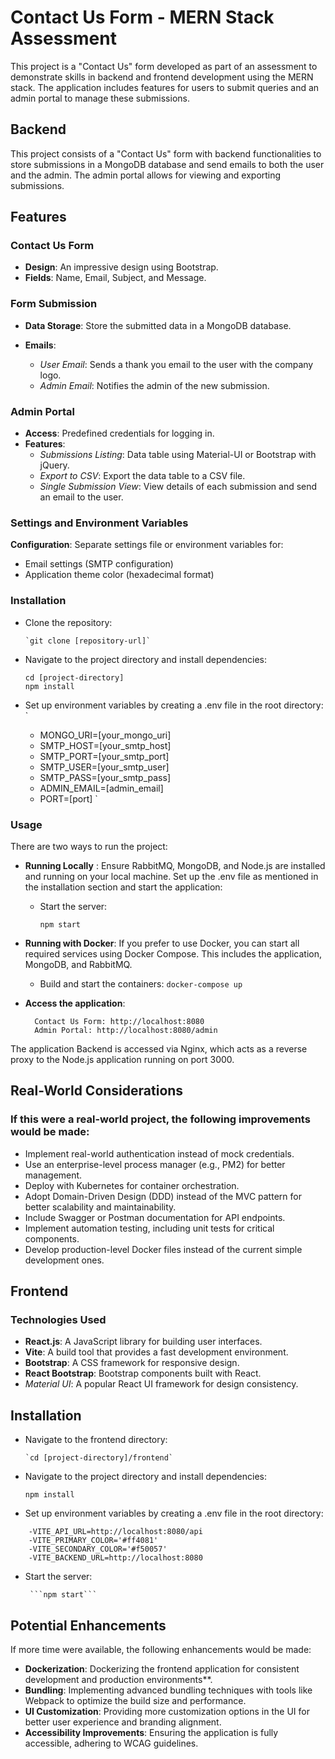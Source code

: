# Contact Us Form - MERN Stack Assessment
This project is a "Contact Us" form developed as part of an assessment to demonstrate skills in backend and frontend development using the MERN stack. The application includes features for users to submit queries and an admin portal to manage these submissions.

## Backend
This project consists of a "Contact Us" form with backend functionalities to store submissions in a MongoDB database and send emails to both the user and the admin. The admin portal allows for viewing and exporting submissions.

## Features

### Contact Us Form

- **Design**: An impressive design using Bootstrap.
- **Fields**: Name, Email, Subject, and Message.
### Form Submission

- **Data Storage**: Store the submitted data in a MongoDB database.
- **Emails**:

    - *User Email*: Sends a thank you email to the user with the company logo.
    - *Admin Email*: Notifies the admin of the new submission.
### Admin Portal
- **Access**: Predefined credentials for logging in.
- **Features**: 
    - *Submissions Listing*: Data table using Material-UI or Bootstrap with jQuery.
    - *Export to CSV*: Export the data table to a CSV file.
    - *Single Submission View*: View details of each submission and send an email to the user. 
### Settings and Environment Variables
**Configuration**: Separate settings file or environment variables for:
  - Email settings (SMTP configuration)
  - Application theme color (hexadecimal format)

### Installation

- Clone the repository:

      `git clone [repository-url]`

- Navigate to the project directory and install dependencies:

      cd [project-directory]
      npm install
      

- Set up environment variables by creating a .env file in the root directory:
`
    - MONGO_URI=[your_mongo_uri]
    - SMTP_HOST=[your_smtp_host]
    - SMTP_PORT=[your_smtp_port]
    - SMTP_USER=[your_smtp_user]
    - SMTP_PASS=[your_smtp_pass]
    - ADMIN_EMAIL=[admin_email]
    - PORT=[port]
`

### Usage
There are two ways to run the project:
- **Running Locally** :
  Ensure RabbitMQ, MongoDB, and Node.js are installed  and running on your local machine. Set up the .env file as mentioned in the installation section and start the application:
  - Start the server:
  
        npm start
- **Running with Docker**: 
  If you prefer to use Docker, you can start all required services using Docker Compose. This includes the application, MongoDB, and RabbitMQ.
  - Build and start the containers:
      `docker-compose up`
- **Access the application**:

        Contact Us Form: http://localhost:8080
        Admin Portal: http://localhost:8080/admin
The application Backend is accessed via Nginx, which acts as a reverse proxy to the Node.js application running on port 3000.


## Real-World Considerations

  ### **If this were a real-world project, the following improvements would be made**:

- Implement real-world authentication instead of mock credentials.
- Use an enterprise-level process manager (e.g., PM2) for better management.
- Deploy with Kubernetes for container orchestration.
- Adopt Domain-Driven Design (DDD) instead of the MVC pattern for better scalability and maintainability.
- Include Swagger or Postman documentation for API endpoints.
- Implement automation testing, including unit tests for critical components.
- Develop production-level Docker files instead of the current simple development ones.

## Frontend

### Technologies Used
- **React.js**: A JavaScript library for building user interfaces.
- **Vite**: A build tool that provides a fast development environment.
- **Bootstrap**: A CSS framework for responsive design.
- **React Bootstrap**: Bootstrap components built with React.
- *Material UI*: A popular React UI framework for design consistency.

##  Installation


- Navigate to the frontend directory:

      `cd [project-directory]/frontend`

- Navigate to the project directory and install dependencies:

      
      npm install
      

- Set up environment variables by creating a .env file in the root directory:
```
    -VITE_API_URL=http://localhost:8080/api
    -VITE_PRIMARY_COLOR='#ff4081'
    -VITE_SECONDARY_COLOR='#f50057'
    -VITE_BACKEND_URL=http://localhost:8080
```

 - Start the server:
  
        ```npm start```



## Potential Enhancements
If more time were available, the following enhancements would be made:

- **Dockerization**: Dockerizing the frontend application for consistent development and production environments**.
- **Bundling**: Implementing advanced bundling techniques with tools like Webpack to optimize the build size and performance.
- **UI Customization**: Providing more customization options in the UI for better user experience and branding alignment.
- **Accessibility Improvements**: Ensuring the application is fully accessible, adhering to WCAG guidelines.

